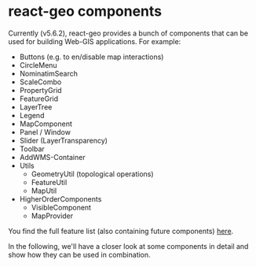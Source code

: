 # react-geo components

Currently (v5.6.2), react-geo provides a bunch of components that can be used for building Web-GIS applications.
For example:

- Buttons (e.g. to en/disable map interactions)
- CircleMenu
- NominatimSearch
- ScaleCombo
- PropertyGrid
- FeatureGrid
- LayerTree
- Legend
- MapComponent
- Panel / Window
- Slider (LayerTransparency)
- Toolbar
- AddWMS-Container
- Utils
  - GeometryUtil (topological operations)
  - FeatureUtil
  - MapUtil
- HigherOrderComponents
  - VisibleComponent
  - MapProvider

You find the full feature list (also containing future components) [here](https://github.com/terrestris/react-geo/wiki/Feature-List).


In the following, we'll have a closer look at some components in detail and show how they can be used in combination.